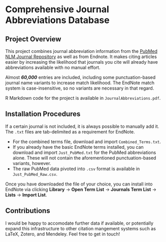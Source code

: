 # Comprehensive Journal Abbreviations Database

## Project Overview

This project combines journal abbreviation information from the [PubMed NLM Journal Repository](https://www.ncbi.nlm.nih.gov/nlmcatalog?term=currentlyindexed) as well as from Endnote. It makes citing articles easier by increasing the likelihood that journals you cite will already have abbreviations available with no manual effort.

Almost ***60,000*** entries are included, including some punctuation-based journal name variants to increase match likelihood. The EndNote match system is case-insensitive, so no variants are necessary in that regard.

R Markdown code for the project is available in `JournalAbbreviations.pdf`.

## Installation Procedures

If a certain journal is not included, it is always possible to manually add it. The `.txt` files are tab-delimited  as a requirement for EndNote.

- For the combined terms file, download and import `Combined_Terms.txt`.
- If you already have the basic EndNote terms installed, you can download and import `Just_PubMed.txt` for the PubMed abbreviations alone. These will not contain the aforementioned punctuation-based variants, however.
- The raw PubMed data pivoted into `.csv` format is available in `Just_PubMed_Raw.csv`.

Once you have downloaded the file of your choice, you can install into EndNote via clicking **Library** &rarr; **Open Term List** &rarr; **Journals Term List** &rarr; **Lists** &rarr; **Import List**.

## Contributions

I would be happy to accomodate further data if available, or potentially expand this infrastructure to other citation mangement systems such as LaTeX, Zotero, and Mendeley. Feel free to get in touch!